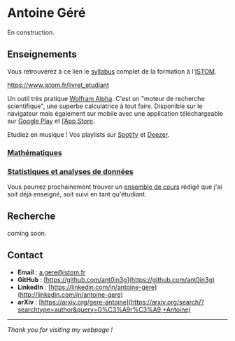 # Antoine Géré

En construction.

## Enseignements

Vous retrouverez à ce lien le [syllabus](./book/index.html) complet de la formation à l'[ISTOM](https://www.istom.fr/).

https://www.istom.fr/livret_etudiant

Un outil très pratique [Wolfram Alpha](https://www.wolframalpha.com/). C'est un "moteur de recherche scientifique", une superbe calculatrice à tout faire. Disponible sur le navigateur mais également sur mobile avec une application téléchargeable sur [Google Play](https://play.google.com/store/apps/details?id=com.wolfram.android.alphapro&hl=en&pli=1) et [l’App Store](https://apps.apple.com/us/app/wolframalpha/id548861535).

Etudiez en musique ! Vos playlists sur [Spotify](https://open.spotify.com/playlist/0KZGwpcrKkFicSRuAJ3CQ4?si=4670e9f1df6749e5) et [Deezer](https://deezer.page.link/TxLR2fALBsRhxWnY9).

### [Mathématiques](./mATh.md)

### [Statistiques et analyses de données](./sTa7.md) 

Vous pourrez prochainement trouver un [ensemble de cours](./lecture-s.md) rédigé que j'ai soit déjà enseigné, soit suivi en tant qu'étudiant.

## Recherche

coming soon.

## Contact

- **Email** : [a.gere@istom.fr](mailto:a.gere@istom.fr)
- **GitHub** : [https://github.com/ant0in3g](https://github.com/ant0in3g)
- **LinkedIn** : [https://linkedin.com/in/antoine-gere](http://linkedin.com/in/antoine-gere)
- **arXiv** : [https://arxiv.org/gere-antoine](https://arxiv.org/search/?searchtype=author&query=G%C3%A9r%C3%A9,+Antoine)

---

*Thank you for visiting my webpage !*
